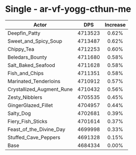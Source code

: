 # Single - ar-vf-yogg-cthun-me
| Actor | DPS | Increase |
|---|:---:|:---:|
|Deepfin_Patty|4713523|0.62%|
|Sweet_and_Spicy_Soup|4713487|0.62%|
|Chippy_Tea|4712253|0.60%|
|Beledars_Bounty|4711680|0.58%|
|Salt_Baked_Seafood|4711628|0.58%|
|Fish_and_Chips|4711351|0.58%|
|Marinated_Tenderloins|4710912|0.57%|
|Crystallized_Augment_Rune|4710432|0.56%|
|Zesty_Nibblers|4705535|0.45%|
|GingerGlazed_Fillet|4704957|0.44%|
|Salty_Dog|4702681|0.39%|
|Fiery_Fish_Sticks|4701614|0.37%|
|Feast_of_the_Divine_Day|4699998|0.33%|
|Stuffed_Cave_Peppers|4691328|0.15%|
|Base|4684334|0.00%|
